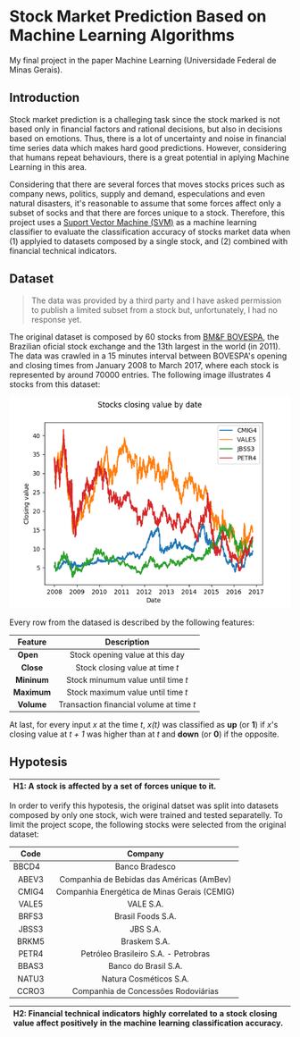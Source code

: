 # Stock Market Prediction Based on Machine Learning Algorithms
My final project in the paper Machine Learning (Universidade Federal de Minas Gerais).

## Introduction

Stock market prediction is a challeging task since the stock marked is not based only in financial factors and rational decisions, but also in decisions based on emotions. Thus, there is a lot of uncertainty and noise in financial time series data which makes hard good predictions. However, considering that humans repeat behaviours, there is a great potential in aplying Machine Learning in this area.

Considering that there are several forces that moves stocks prices such as company news, politics, supply and demand, especulations and even natural disasters, it's reasonable to assume that some forces affect only a subset of socks and that there are forces unique to a stock. Therefore, this project uses a [Suport Vector Machine (SVM)](https://en.wikipedia.org/wiki/Support_vector_machine) as a machine learning classifier to evaluate the classification accuracy of stocks market data when (1) applyied to datasets composed by a single stock, and (2) combined with financial technical indicators.

## Dataset

> The data was provided by a third party and I have asked permission to publish a limited subset from a stock but, unfortunately, I had no response yet.

The original dataset is composed by 60 stocks from [BM&F BOVESPA](https://en.wikipedia.org/wiki/BM%26F_Bovespa), the Brazilian oficial stock exchange and the 13th largest in the world (in 2011). The data was crawled in a 15 minutes interval between BOVESPA's opening and closing times from January 2008 to March 2017, where each stock is represented by around 70000 entries. The following image illustrates 4 stocks from this dataset:

![alt text](stocks_plot.png)

Every row from the datased is described by the following features:

| **Feature** | **Description**                          |
|:-----------:|:----------------------------------------:|
| **Open**    | Stock opening value at this day          |
| **Close**   | Stock closing value at time *t*          |
| **Mininum** | Stock minumum value until time *t*       |
| **Maximum** | Stock maximum value until time *t*       |
| **Volume**  | Transaction financial volume at time *t* |

At last, for every input *x* at the time *t*, *x(t)* was classified as **up** (or **1**) if *x*'s closing value at *t + 1* was higher than at *t* and **down** (or **0**) if the opposite.

## Hypotesis

| **H1:** A stock is affected by a set of forces **unique to it**. |
|:-----------------------------------------------------------------|

In order to verify this hypotesis, the original datset was split into datasets composed by only one stock, wich were trained and tested separatelly. To limit the project scope, the following stocks were selected from the original dataset:

| **Code** | **Company**                                  |
|:--------:|:--------------------------------------------:|
| BBCD4    | Banco Bradesco                               |
| ABEV3    | Companhia de Bebidas das Américas (AmBev)    |
| CMIG4    | Companhia Energética de Minas Gerais (CEMIG) |
| VALE5    | VALE S.A.                                    |
| BRFS3    |  Brasil Foods S.A.                           |
| JBSS3    |  JBS S.A.                                    |
| BRKM5    |  Braskem S.A.                                |
| PETR4    |  Petróleo Brasileiro S.A. - Petrobras        |
| BBAS3    |  Banco do Brasil S.A.                        |
| NATU3    |  Natura Cosméticos S.A.                      |
| CCRO3    |  Companhia de Concessões Rodoviárias         |

| **H2:** Financial technical indicators highly correlated to a stock closing value **affect positively** in the machine learning classification **accuracy**. |
|:----------------------------------------------------------------|

